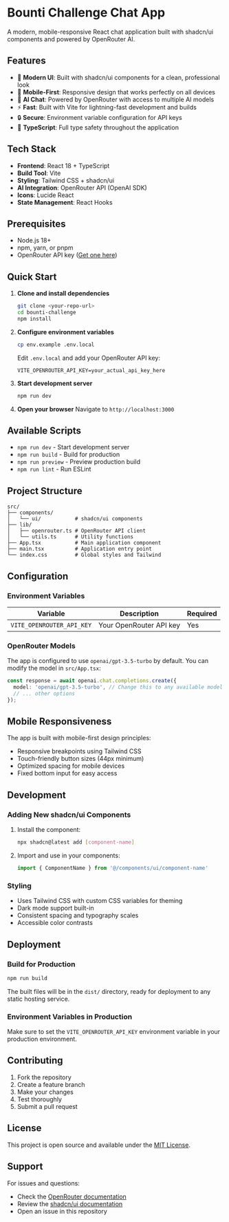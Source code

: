 # Bounti Challenge Chat App

A modern, mobile-responsive React chat application built with shadcn/ui components and powered by OpenRouter AI.

## Features

- 🎨 **Modern UI**: Built with shadcn/ui components for a clean, professional look
- 📱 **Mobile-First**: Responsive design that works perfectly on all devices
- 🤖 **AI Chat**: Powered by OpenRouter with access to multiple AI models
- ⚡ **Fast**: Built with Vite for lightning-fast development and builds
- 🔒 **Secure**: Environment variable configuration for API keys
- 🎯 **TypeScript**: Full type safety throughout the application

## Tech Stack

- **Frontend**: React 18 + TypeScript
- **Build Tool**: Vite
- **Styling**: Tailwind CSS + shadcn/ui
- **AI Integration**: OpenRouter API (OpenAI SDK)
- **Icons**: Lucide React
- **State Management**: React Hooks

## Prerequisites

- Node.js 18+ 
- npm, yarn, or pnpm
- OpenRouter API key ([Get one here](https://openrouter.ai/keys))

## Quick Start

1. **Clone and install dependencies**
   ```bash
   git clone <your-repo-url>
   cd bounti-challenge
   npm install
   ```

2. **Configure environment variables**
   ```bash
   cp env.example .env.local
   ```
   
   Edit `.env.local` and add your OpenRouter API key:
   ```env
   VITE_OPENROUTER_API_KEY=your_actual_api_key_here
   ```

3. **Start development server**
   ```bash
   npm run dev
   ```

4. **Open your browser**
   Navigate to `http://localhost:3000`

## Available Scripts

- `npm run dev` - Start development server
- `npm run build` - Build for production
- `npm run preview` - Preview production build
- `npm run lint` - Run ESLint

## Project Structure

```
src/
├── components/
│   └── ui/           # shadcn/ui components
├── lib/
│   ├── openrouter.ts # OpenRouter API client
│   └── utils.ts      # Utility functions
├── App.tsx           # Main application component
├── main.tsx          # Application entry point
└── index.css         # Global styles and Tailwind
```

## Configuration

### Environment Variables

| Variable | Description | Required |
|----------|-------------|----------|
| `VITE_OPENROUTER_API_KEY` | Your OpenRouter API key | Yes |

### OpenRouter Models

The app is configured to use `openai/gpt-3.5-turbo` by default. You can modify the model in `src/App.tsx`:

```typescript
const response = await openai.chat.completions.create({
  model: 'openai/gpt-3.5-turbo', // Change this to any available model
  // ... other options
});
```

## Mobile Responsiveness

The app is built with mobile-first design principles:

- Responsive breakpoints using Tailwind CSS
- Touch-friendly button sizes (44px minimum)
- Optimized spacing for mobile devices
- Fixed bottom input for easy access

## Development

### Adding New shadcn/ui Components

1. Install the component:
   ```bash
   npx shadcn@latest add [component-name]
   ```

2. Import and use in your components:
   ```typescript
   import { ComponentName } from '@/components/ui/component-name'
   ```

### Styling

- Uses Tailwind CSS with custom CSS variables for theming
- Dark mode support built-in
- Consistent spacing and typography scales
- Accessible color contrasts

## Deployment

### Build for Production

```bash
npm run build
```

The built files will be in the `dist/` directory, ready for deployment to any static hosting service.

### Environment Variables in Production

Make sure to set the `VITE_OPENROUTER_API_KEY` environment variable in your production environment.

## Contributing

1. Fork the repository
2. Create a feature branch
3. Make your changes
4. Test thoroughly
5. Submit a pull request

## License

This project is open source and available under the [MIT License](LICENSE).

## Support

For issues and questions:
- Check the [OpenRouter documentation](https://openrouter.ai/docs)
- Review the [shadcn/ui documentation](https://ui.shadcn.com/)
- Open an issue in this repository
